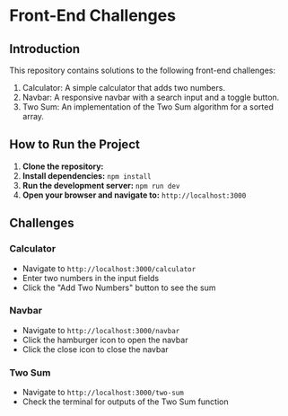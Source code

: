 # Front-End Challenges

## Introduction

This repository contains solutions to the following front-end challenges:
1. Calculator: A simple calculator that adds two numbers.
2. Navbar: A responsive navbar with a search input and a toggle button.
3. Two Sum: An implementation of the Two Sum algorithm for a sorted array.

## How to Run the Project

1. **Clone the repository:**
2. **Install dependencies:** `npm install`
3. **Run the development server:** `npm run dev`
4. **Open your browser and navigate to:** `http://localhost:3000`

## Challenges

### Calculator
- Navigate to `http://localhost:3000/calculator`
- Enter two numbers in the input fields
- Click the "Add Two Numbers" button to see the sum

### Navbar
- Navigate to `http://localhost:3000/navbar`
- Click the hamburger icon to open the navbar
- Click the close icon to close the navbar

### Two Sum
- Navigate to `http://localhost:3000/two-sum`
- Check the terminal for outputs of the Two Sum function
